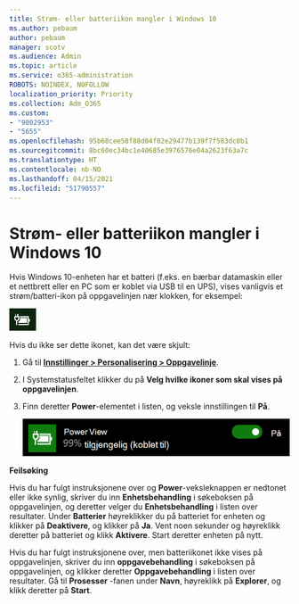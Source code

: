 ```yaml
---
title: Strøm- eller batteriikon mangler i Windows 10
ms.author: pebaum
author: pebaum
manager: scotv
ms.audience: Admin
ms.topic: article
ms.service: o365-administration
ROBOTS: NOINDEX, NOFOLLOW
localization_priority: Priority
ms.collection: Adm_O365
ms.custom:
- "9002953"
- "5655"
ms.openlocfilehash: 95b68cee58f88d04f02e29477b139f7f583dc0b1
ms.sourcegitcommit: 8bc60ec34bc1e40685e3976576e04a2623f63a7c
ms.translationtype: HT
ms.contentlocale: nb-NO
ms.lasthandoff: 04/15/2021
ms.locfileid: "51790557"
---
```

# <a name="power-or-battery-icon-missing-in-windows-10"></a>Strøm- eller batteriikon mangler i Windows 10

Hvis Windows 10-enheten har et batteri (f.eks. en bærbar datamaskin eller et nettbrett eller en PC som er koblet via USB til en UPS), vises vanligvis et strøm/batteri-ikon på oppgavelinjen nær klokken, for eksempel:

![Batteriikon](media/battery-icon.png)

Hvis du ikke ser dette ikonet, kan det være skjult:

1. Gå til **[Innstillinger > Personalisering > Oppgavelinje](ms-settings:taskbar?activationSource=GetHelp)**.

2. I Systemstatusfeltet klikker du på **Velg hvilke ikoner som skal vises på oppgavelinjen**.

3. Finn deretter **Power**-elementet i listen, og veksle innstillingen til **På**.

    ![Vis strømikonet i oppgavelinjen](media/power-icon-on.png)

**Feilsøking**

Hvis du har fulgt instruksjonene over og **Power**-veksleknappen er nedtonet eller ikke synlig, skriver du inn **Enhetsbehandling** i søkeboksen på oppgavelinjen, og deretter velger du **Enhetsbehandling** i listen over resultater. Under **Batterier** høyreklikker du på batteriet for enheten og klikker på **Deaktivere**, og klikker på **Ja**. Vent noen sekunder og høyreklikk deretter på batteriet og klikk **Aktivere**. Start deretter enheten på nytt.

Hvis du har fulgt instruksjonene over, men batteriikonet ikke vises på oppgavelinjen, skriver du inn **oppgavebehandling** i søkeboksen på oppgavelinjen, og klikker deretter **Oppgavebehandling** i listen over resultater. Gå til **Prosesser** -fanen under **Navn**, høyreklikk på **Explorer**, og klikk deretter på **Start**.
